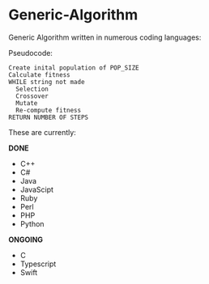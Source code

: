 # Generic-Algorithm
Generic Algorithm written in numerous coding languages:

Pseudocode:
```
Create inital population of POP_SIZE
Calculate fitness
WHILE string not made
  Selection
  Crossover
  Mutate
  Re-compute fitness
RETURN NUMBER OF STEPS
```


These are currently:

  __DONE__
  * C++
  * C#
  * Java
  * JavaScipt
  * Ruby
  * Perl
  * PHP
  * Python
  
__ONGOING__
   * C
   * Typescript
   * Swift
  
